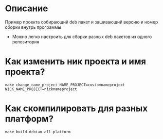 # Описание

Пример проекта собирающий deb пакет и зашивающий версию и номер сборки внутрь программы
- Можно легко настроить для сборки разных deb пакетов из одного репозитория

# Как изменить ник проекта и имя проекта?

```
make change_name_project NAME_PROJECT=customnameproject NICK_NAME_PROJECT=nicknameproject
```

# Как скомпилировать для разных платформ?

```
make build-debian-all-platform
```
